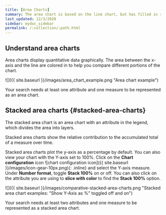 ```yaml
---
title: [Area Charts]
summary: The area chart is based on the line chart, but has filled in regions.
last_updated: 12/3/2020
sidebar: mydoc_sidebar
permalink: /:collection/:path.html
---
```


## Understand area charts

Area charts display quantitative data graphically. The area between the x-axis and the line are colored in to help you compare different portions of the chart.

 ![]({{ site.baseurl }}/images/area_chart_example.png "Area chart example")

Your search needs at least one attribute and one measure to be represented as an area chart.

## Stacked area charts {#stacked-area-charts}

The stacked area chart is an area chart with an attribute in the legend, which divides the area into layers.

Stacked area charts show the relative contribution to the accumulated total of a measure over time.

Stacked area charts plot the y-axis as a percentage by default. You can also view your chart with the Y-axis set to 100%. Click on the **Chart configuration** icon ![chart configuration icon]({{ site.baseurl }}/images/icon-gear-10px.png){: .inline} and select the Y-axis measure. Under **Number format**, toggle **Stack 100%** on or off. You can also click on the attribute you are using to **slice with color** to find the **Stack 100%** option.

 ![]({{ site.baseurl }}/images/comparative-stacked-area-charts.png "Stacked area chart examples: "Show Y-Axis as %" toggled off and on")

Your search needs at least two attributes and one measure to be represented as a stacked area chart.
